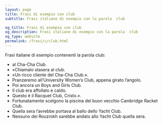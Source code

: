 ```yaml
---
layout: page
title: Frasi di esempio con club 
subtitle: Frasi italiane di esempio con la parola  club

og_title: Frasi di esempio con club 
og_description: Frasi italiane di esempio con la parola  club
og_type: website
permalink: /frasi/c/club.html
---
```


Frasi italiane di esempio contenenti la parola club:


- al Cha-Cha Club.
- «Chiamalo stasera al club.
- «Un ricco cliente del Cha-Cha Club.».
- Pranzeremo all’University Women’s Club, appena girato l’angolo.
- Poi ancora un Boys and Girls Club.
- Il club era affollato e caldo.
- Questo è il Racquet Club, Cristo.».
- Fortunatamente scelgono la piscina del buon vecchio Cambridge Racket Club.
- Quella sera l’avrebbe portava al ballo dello Yacht Club.
- Nessuno dei Rouzrokh sarebbe andato allo Yacht Club quella sera.

